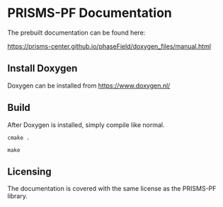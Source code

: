 # PRISMS-PF Documentation
The prebuilt documentation can be found here:

https://prisms-center.github.io/phaseField/doxygen_files/manual.html

## Install Doxygen
Doxygen can be installed from https://www.doxygen.nl/

## Build
After Doxygen is installed, simply compile like normal.
```
cmake .
```
```
make
```

## Licensing
The documentation is covered with the same license as the PRISMS-PF library.